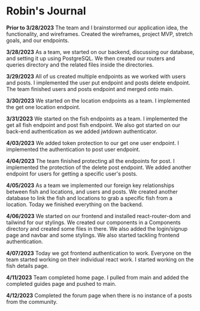 # Robin's Journal

**Prior to 3/28/2023**
The team and I brainstormed our application idea, the functionality, and wireframes.
Created the wireframes, project MVP, stretch goals, and our endpoints.

**3/28/2023**
As a team, we started on our backend, discussing our database, and setting it up using PostgreSQL. We then created our routers and queries directory and the related files inside the directories.

**3/29/2023**
All of us created multiple endpoints as we worked with users and posts.
I implemented the user put endpoint and posts delete endpoint.
The team finished users and posts endpoint and merged onto main.

**3/30/2023**
We started on the location endpoints as a team.
I implemented the get one location endpoint.

**3/31/2023**
We started on the fish endpoints as a team.
I implemented the get all fish endpoint and post fish endpoint.
We also got started on our back-end authentication as we added jwtdown authenticator.

**4/03/2023**
We added token protection to our get one user endpoint.
I implemented the authentication to post user endpoint.

**4/04/2023**
The team finished protecting all the endpoints for post.
I implemented the protection of the delete post endpoint.
We added another endpoint for users for getting a specific user's posts.

**4/05/2023**
As a team we implemented our foreign key relationships between fish and locations, and users and posts. We created another database to link the fish and locations to grab a specific fish from a location. Today we finished everything on the backend.

**4/06/2023**
We started on our frontend and installed react-router-dom and tailwind for our stylings. We created our components in a Components directory and created some files in there. We also added the login/signup page and navbar and some stylings.
We also started tackling frontend authentication.

**4/07/2023**
Today we got frontend authentication to work. Everyone on the team started working on their individual react work. I started working on the fish details page.

**4/11/2023**
Team completed home page. I pulled from main and added the completed guides page and pushed to main.

**4/12/2023**
Completed the forum page when there is no instance of a posts from the community.
